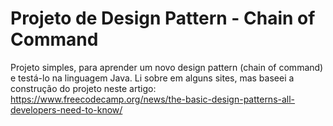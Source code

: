 # Projeto de Design Pattern - Chain of Command

Projeto simples, para aprender um novo design pattern (chain of command) e testá-lo na linguagem Java. Li sobre em alguns sites, mas baseei a construção do projeto neste artigo: https://www.freecodecamp.org/news/the-basic-design-patterns-all-developers-need-to-know/